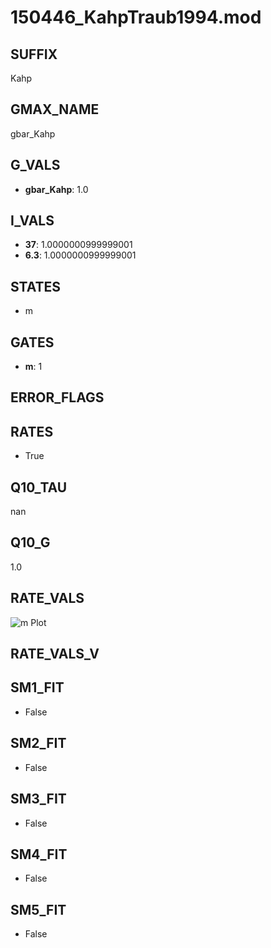 # 150446_KahpTraub1994.mod

## SUFFIX

Kahp

## GMAX_NAME

gbar_Kahp

## G_VALS

- **gbar_Kahp**: 1.0

## I_VALS

- **37**: 1.0000000999999001
- **6.3**: 1.0000000999999001

## STATES

- m

## GATES

- **m**: 1

## ERROR_FLAGS


## RATES

- True

## Q10_TAU

nan

## Q10_G

1.0

## RATE_VALS

![m Plot](/Users/pbozelos/Dropbox/icg-Chai-Panos/supermodels/output_markdown_files/KCa/150446_KahpTraub1994.mod/images/m.png)

## RATE_VALS_V

## SM1_FIT

- False

## SM2_FIT

- False

## SM3_FIT

- False

## SM4_FIT

- False

## SM5_FIT

- False

